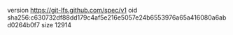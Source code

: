 version https://git-lfs.github.com/spec/v1
oid sha256:c630732df88dd179c4af5e216e5057e24b6553976a65a416080a6abd0264b0f7
size 12914
